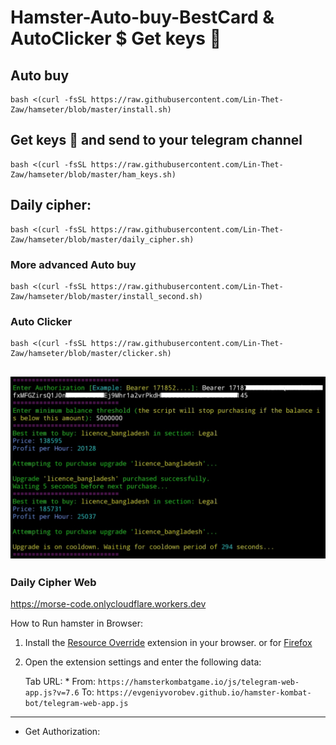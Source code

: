 # Hamster-Auto-buy-BestCard & AutoClicker $ Get keys 🔑 

## Auto buy
```
bash <(curl -fsSL https://raw.githubusercontent.com/Lin-Thet-Zaw/hamseter/blob/master/install.sh)
```
## Get keys 🔑 and send to your telegram channel
```
bash <(curl -fsSL https://raw.githubusercontent.com/Lin-Thet-Zaw/hamseter/blob/master/ham_keys.sh)
```

## Daily cipher:
```
bash <(curl -fsSL https://raw.githubusercontent.com/Lin-Thet-Zaw/hamseter/blob/master/daily_cipher.sh)
```
### More advanced Auto buy
```
bash <(curl -fsSL https://raw.githubusercontent.com/Lin-Thet-Zaw/hamseter/blob/master/install_second.sh)
```
### Auto Clicker
```
bash <(curl -fsSL https://raw.githubusercontent.com/Lin-Thet-Zaw/hamseter/blob/master/clicker.sh)
```
![29](https://raw.githubusercontent.com/Ptechgithub/configs/main/media/29.jpg)
---
### Daily Cipher Web
https://morse-code.onlycloudflare.workers.dev

How to Run hamster in Browser:

1) Install the [Resource Override](https://chromewebstore.google.com/detail/resource-override/pkoacgokdfckfpndoffpifphamojphii) extension in your browser. or for [Firefox](https://addons.mozilla.org/en/firefox/addon/resourceoverride)
2) Open the extension settings and enter the following data:

     Tab URL: * From: `https://hamsterkombatgame.io/js/telegram-web-app.js?v=7.6` To: `https://evgeniyvorobev.github.io/hamster-kombat-bot/telegram-web-app.js`


---
- Get Authorization:
